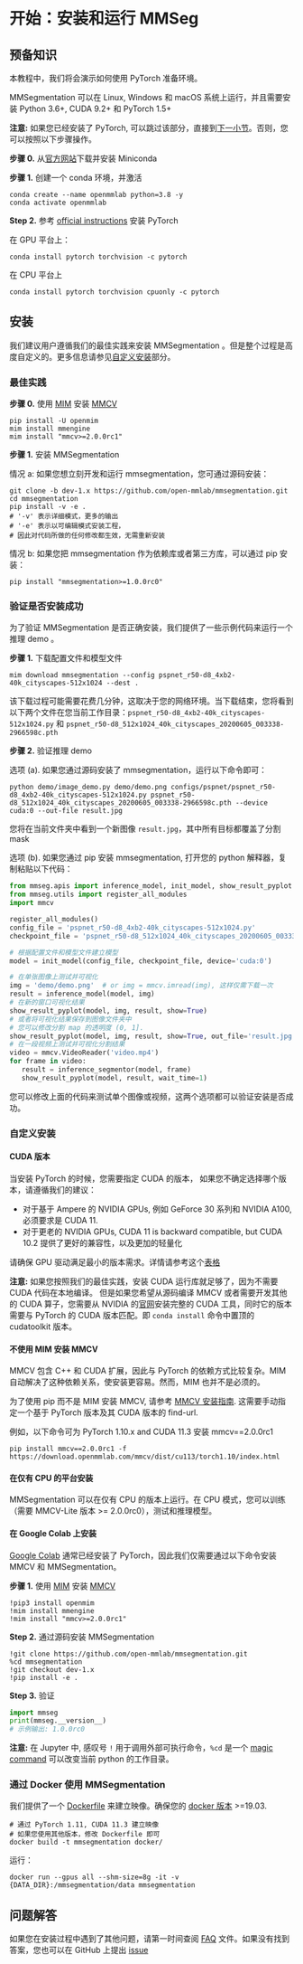 # 开始：安装和运行 MMSeg

## 预备知识

本教程中，我们将会演示如何使用 PyTorch 准备环境。

MMSegmentation 可以在 Linux, Windows 和 macOS 系统上运行，并且需要安装 Python 3.6+, CUDA 9.2+ 和 PyTorch 1.5+

**注意:**
如果您已经安装了 PyTorch, 可以跳过该部分，直接到[下一小节](##安装)。否则，您可以按照以下步骤操作。

**步骤 0.** 从[官方网站](https://docs.conda.io/en/latest/miniconda.html)下载并安装 Miniconda

**步骤 1.** 创建一个 conda 环境，并激活

```shell
conda create --name openmmlab python=3.8 -y
conda activate openmmlab
```

**Step 2.** 参考 [official instructions](https://pytorch.org/get-started/locally/) 安装 PyTorch

在 GPU 平台上：

```shell
conda install pytorch torchvision -c pytorch
```

在 CPU 平台上

```shell
conda install pytorch torchvision cpuonly -c pytorch
```

## 安装

我们建议用户遵循我们的最佳实践来安装 MMSegmentation 。但是整个过程是高度自定义的。更多信息请参见[自定义安装](#自定义安装)部分。

### 最佳实践

**步骤 0.** 使用 [MIM](https://github.com/open-mmlab/mim) 安装 [MMCV](https://github.com/open-mmlab/mmcv)

```shell
pip install -U openmim
mim install mmengine
mim install "mmcv>=2.0.0rc1"
```

**步骤 1.** 安装 MMSegmentation

情况 a: 如果您想立刻开发和运行 mmsegmentation，您可通过源码安装：

```shell
git clone -b dev-1.x https://github.com/open-mmlab/mmsegmentation.git
cd mmsegmentation
pip install -v -e .
# '-v' 表示详细模式，更多的输出
# '-e' 表示以可编辑模式安装工程，
# 因此对代码所做的任何修改都生效，无需重新安装
```

情况 b: 如果您把 mmsegmentation 作为依赖库或者第三方库，可以通过 pip 安装：

```shell
pip install "mmsegmentation>=1.0.0rc0"
```

### 验证是否安装成功

为了验证 MMSegmentation 是否正确安装，我们提供了一些示例代码来运行一个推理 demo 。

**步骤 1.** 下载配置文件和模型文件

```shell
mim download mmsegmentation --config pspnet_r50-d8_4xb2-40k_cityscapes-512x1024 --dest .
```

该下载过程可能需要花费几分钟，这取决于您的网络环境。当下载结束，您将看到以下两个文件在您当前工作目录：`pspnet_r50-d8_4xb2-40k_cityscapes-512x1024.py` 和 `pspnet_r50-d8_512x1024_40k_cityscapes_20200605_003338-2966598c.pth`

**步骤 2.** 验证推理 demo

选项 (a). 如果您通过源码安装了 mmsegmentation，运行以下命令即可：

```shell
python demo/image_demo.py demo/demo.png configs/pspnet/pspnet_r50-d8_4xb2-40k_cityscapes-512x1024.py pspnet_r50-d8_512x1024_40k_cityscapes_20200605_003338-2966598c.pth --device cuda:0 --out-file result.jpg
```

您将在当前文件夹中看到一个新图像 `result.jpg`，其中所有目标都覆盖了分割 mask

选项 (b). 如果您通过 pip 安装 mmsegmentation, 打开您的 python
解释器，复制粘贴以下代码：

```python
from mmseg.apis import inference_model, init_model, show_result_pyplot
from mmseg.utils import register_all_modules
import mmcv

register_all_modules()
config_file = 'pspnet_r50-d8_4xb2-40k_cityscapes-512x1024.py'
checkpoint_file = 'pspnet_r50-d8_512x1024_40k_cityscapes_20200605_003338-2966598c.pth'

# 根据配置文件和模型文件建立模型
model = init_model(config_file, checkpoint_file, device='cuda:0')

# 在单张图像上测试并可视化
img = 'demo/demo.png'  # or img = mmcv.imread(img), 这样仅需下载一次
result = inference_model(model, img)
# 在新的窗口可视化结果
show_result_pyplot(model, img, result, show=True)
# 或者将可视化结果保存到图像文件夹中
# 您可以修改分割 map 的透明度 (0, 1].
show_result_pyplot(model, img, result, show=True, out_file='result.jpg', opacity=0.5)
# 在一段视频上测试并可视化分割结果
video = mmcv.VideoReader('video.mp4')
for frame in video:
   result = inference_segmentor(model, frame)
   show_result_pyplot(model, result, wait_time=1)
```

您可以修改上面的代码来测试单个图像或视频，这两个选项都可以验证安装是否成功。

### 自定义安装

#### CUDA 版本

当安装 PyTorch 的时候，您需要指定 CUDA 的版本， 如果您不确定选择哪个版本，请遵循我们的建议：

- 对于基于 Ampere 的 NVIDIA GPUs, 例如 GeForce 30 系列和 NVIDIA A100, 必须要求是 CUDA 11.
- 对于更老的 NVIDIA GPUs, CUDA 11 is backward compatible, but CUDA 10.2 提供了更好的兼容性，以及更加的轻量化

请确保 GPU 驱动满足最小的版本需求。详情请参考这个[表格](https://docs.nvidia.com/cuda/cuda-toolkit-release-notes/index.html#cuda-major-component-versions__table-cuda-toolkit-driver-versions)

**注意:**
如果您按照我们的最佳实践，安装 CUDA 运行库就足够了，因为不需要 CUDA 代码在本地编译。 但是如果您希望从源码编译 MMCV 或者需要开发其他的 CUDA 算子，您需要从 NVIDIA 的[官网](https://developer.nvidia.com/cuda-downloads)安装完整的 CUDA 工具，同时它的版本需要与 PyTorch 的 CUDA 版本匹配。即 `conda install` 命令中置顶的 cudatoolkit 版本。

#### 不使用 MIM 安装 MMCV

MMCV 包含 C++ 和 CUDA 扩展，因此与 PyTorch 的依赖方式比较复杂。MIM 自动解决了这种依赖关系，使安装更容易。然而，MIM 也并不是必须的。

为了使用 pip 而不是 MIM 安装 MMCV, 请参考 [MMCV 安装指南](https://mmcv.readthedocs.io/en/latest/get_started/installation.html). 这需要手动指定一个基于 PyTorch 版本及其 CUDA 版本的 find-url.

例如，以下命令可为 PyTorch 1.10.x and CUDA 11.3 安装 mmcv==2.0.0rc1

```shell
pip install mmcv==2.0.0rc1 -f https://download.openmmlab.com/mmcv/dist/cu113/torch1.10/index.html
```

#### 在仅有 CPU 的平台安装

MMSegmentation 可以在仅有 CPU 的版本上运行。在 CPU 模式，您可以训练（需要 MMCV-Lite 版本 >= 2.0.0rc0），测试和推理模型。

#### 在 Google Colab 上安装

[Google Colab](https://research.google.com/) 通常已经安装了 PyTorch，因此我们仅需要通过以下命令安装 MMCV 和 MMSegmentation。

**步骤 1.** 使用 [MIM](https://github.com/open-mmlab/mim) 安装 [MMCV](https://github.com/open-mmlab/mmcv)

```shell
!pip3 install openmim
!mim install mmengine
!mim install "mmcv>=2.0.0rc1"
```

**Step 2.** 通过源码安装 MMSegmentation

```shell
!git clone https://github.com/open-mmlab/mmsegmentation.git
%cd mmsegmentation
!git checkout dev-1.x
!pip install -e .
```

**Step 3.** 验证

```python
import mmseg
print(mmseg.__version__)
# 示例输出: 1.0.0rc0
```

**注意:**
在 Jupyter 中, 感叹号 `!` 用于调用外部可执行命令，`%cd` 是一个 [magic command](https://ipython.readthedocs.io/en/stable/interactive/magics.html#magic-cd) 可以改变当前 python 的工作目录。

### 通过 Docker 使用 MMSegmentation

我们提供了一个 [Dockerfile](https://github.com/open-mmlab/mmsegmentation/blob/master/docker/Dockerfile) 来建立映像。确保您的 [docker 版本](https://docs.docker.com/engine/install/) >=19.03.

```shell
# 通过 PyTorch 1.11, CUDA 11.3 建立映像
# 如果您使用其他版本，修改 Dockerfile 即可
docker build -t mmsegmentation docker/
```

运行：

```shell
docker run --gpus all --shm-size=8g -it -v {DATA_DIR}:/mmsegmentation/data mmsegmentation
```

## 问题解答

如果您在安装过程中遇到了其他问题，请第一时间查阅 [FAQ](faq.md) 文件。如果没有找到答案，您也可以在 GitHub 上提出 [issue](https://github.com/open-mmlab/mmsegmentation/issues/new/choose)
